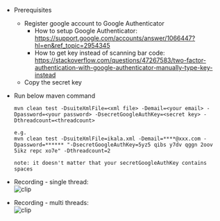 - Prerequisites
  - Register google account to Google Authenticator
    - How to setup Google Authenticator:  
      https://support.google.com/accounts/answer/1066447?hl=en&ref_topic=2954345
    - How to get key instead of scanning bar code:  
      https://stackoverflow.com/questions/47267583/two-factor-authentication-with-google-authenticator-manually-type-key-instead
  - Copy the secret key
- Run below maven command
  ```
  mvn clean test -DsuiteXmlFile=<xml file> -Demail=<your email> -Dpassword=<your password> -DsecretGoogleAuthKey=<secret key> -Dthreadcount=<threadcount>
  
  e.g.
  mvn clean test -DsuiteXmlFile=ikala.xml -Demail=****@xxx.com -Dpassword=****** "-DsecretGoogleAuthKey=5yz5 qibs y7dv qggn 2oov 5ikz repc xo7e" -Dthreadcount=2
  
  note: it doesn't matter that your secretGoogleAuthKey contains spaces
  ```
- Recording - single thread:  
  ![clip](./src/main/resources/ikala_exercise_singleThread.gif)

- Recording - multi threads:  
  ![clip](./src/main/resources/ikala_exercise_multiThreads.gif)

